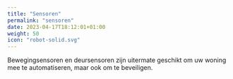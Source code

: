 ```yaml
---
title: "Sensoren"
permalink: "sensoren"
date: 2023-04-17T18:12:01+01:00
weight: 50
icon: "robot-solid.svg"
---
```


Bewegingsensoren en deursensoren zijn uitermate geschikt om uw woning mee te automatiseren, maar ook om te beveiligen.
